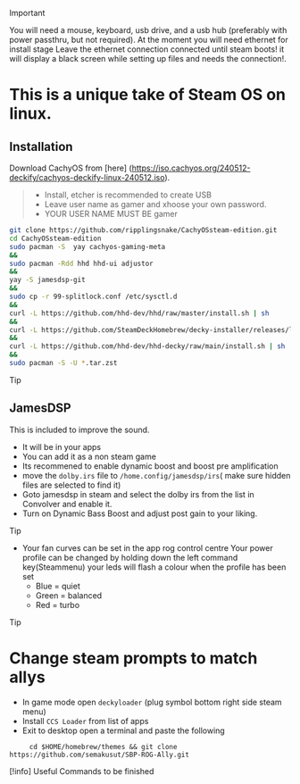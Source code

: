 

> [!IMPORTANT]
> You will need a mouse, keyboard, usb drive, and a usb hub (preferably with power passthru, but not required).
> At the moment you will need ethernet for install stage
> Leave the ethernet connection connected until steam boots! it will display a black screen while setting up files and needs the connection!.
> 

# This is a unique take of Steam OS on linux.

## Installation

Download CachyOS from [here] (https://iso.cachyos.org/240512-deckify/cachyos-deckify-linux-240512.iso).
> + Install, etcher  is recommended to create USB
> + Leave user name as gamer and xhoose your own password.
> + YOUR USER NAME MUST BE gamer
```sh
git clone https://github.com/ripplingsnake/CachyOSsteam-edition.git
cd CachyOSsteam-edition
sudo pacman -S  yay cachyos-gaming-meta
&&
sudo pacman -Rdd hhd hhd-ui adjustor
&&
yay -S jamesdsp-git 
&&
sudo cp -r 99-splitlock.conf /etc/sysctl.d
&&
curl -L https://github.com/hhd-dev/hhd/raw/master/install.sh | sh
&&
curl -L https://github.com/SteamDeckHomebrew/decky-installer/releases/latest/download/install_release.sh | sh
&&
curl -L https://github.com/hhd-dev/hhd-decky/raw/main/install.sh | sh
&&
sudo pacman -S -U *.tar.zst

```


> [!TIP]
> ## JamesDSP
> This is included to improve the sound.
> + It will be in your apps
> + You can add it as a non steam game
> + Its recommened to enable dynamic boost and boost pre amplification
> + move the `dolby.irs` file to `/home.config/jamesdsp/irs`( make sure hidden files are selected to find it)
> + Goto jamesdsp in steam and select the dolby irs from the list in Convolver and enable it.
> + Turn on Dynamic Bass Boost and adjust post gain to your liking.


> [!TIP]
> + Your fan curves can be set in the app rog control centre
>   Your power profile can be changed by holding down the left command key(Steammenu) your leds will flash a colour when the profile has been set 
>   + Blue = quiet
>   + Green = balanced
>   + Red = turbo


>[!TIP]
> # Change steam prompts to match allys
> + In game mode open `deckyloader` (plug symbol bottom right side steam menu)
> + Install `CCS Loader` from list of apps
> +  Exit to desktop open a terminal and paste the following 
 ```
      cd $HOME/homebrew/themes && git clone https://github.com/semakusut/SBP-ROG-Ally.git

```
[!info]
Useful Commands
to be finished 







